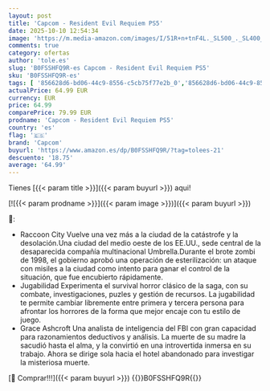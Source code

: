 ```yaml
---
layout: post
title: 'Capcom - Resident Evil Requiem PS5'
date: 2025-10-10 12:54:34
image: 'https://m.media-amazon.com/images/I/51R+n+tnF4L._SL500_._SL400_.jpg'
comments: true
category: ofertas
author: 'tole.es'
slug: 'B0FSSHFQ9R-es Capcom - Resident Evil Requiem PS5'
sku: 'B0FSSHFQ9R-es'
tags: [ '856628d6-bd06-44c9-8556-c5cb75f77e2b_0','856628d6-bd06-44c9-8556-c5cb75f77e2b_2201','856628d6-bd06-44c9-8556-c5cb75f77e2b_3601','Arborist Merchandising Root','Hardware y juegos para PlayStation 5','Juegos para PlayStation 5','Preventa de Videojuegos','Self Service','Special Features Stores','Videojuegos','Videojuegos más esperados','capcom','ps5','🇪🇸', ]
actualPrice: 64.99 EUR
currency: EUR
price: 64.99
comparePrice: 79.99 EUR
prodname: 'Capcom - Resident Evil Requiem PS5'
country: 'es'
flag: '🇪🇸'
brand: 'Capcom'
buyurl: 'https://www.amazon.es/dp/B0FSSHFQ9R/?tag=tolees-21'
descuento: '18.75'
average: '64.99'
---
```


Tienes [{{< param title >}}]({{< param buyurl >}}) aqui!

[![{{< param prodname >}}]({{< param image >}})]({{< param buyurl >}})

🔎:

- Raccoon City Vuelve una vez más a la ciudad de la catástrofe y la desolación.Una ciudad del medio oeste de los EE.UU., sede central de la desaparecida compañía multinacional Umbrella.Durante el brote zombi de 1998, el gobierno aprobó una operación de esterilización: un ataque con misiles a la ciudad como intento para ganar el control de la situación, que fue encubierto rápidamente.
- Jugabilidad Experimenta el survival horror clásico de la saga, con su combate, investigaciones, puzles y gestión de recursos. La jugabilidad te permite cambiar libremente entre primera y tercera persona para afrontar los horrores de la forma que mejor encaje con tu estilo de juego.
- Grace Ashcroft Una analista de inteligencia del FBI con gran capacidad para razonamientos deductivos y análisis. La muerte de su madre la sacudió hasta el alma, y la convirtió en una introvertida inmersa en su trabajo. Ahora se dirige sola hacia el hotel abandonado para investigar la misteriosa muerte.

[🛒 Comprar!!!]({{< param buyurl >}})
{{<world>}}B0FSSHFQ9R{{</world>}}

